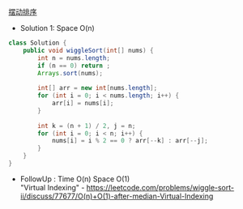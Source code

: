[摆动排序](https://leetcode.com/problems/wiggle-sort-ii/description/)

- Solution 1: Space O(n)
```java
class Solution {
    public void wiggleSort(int[] nums) {
        int n = nums.length;
        if (n == 0) return ;
        Arrays.sort(nums);
        
        int[] arr = new int[nums.length];
        for (int i = 0; i < nums.length; i++) {
            arr[i] = nums[i];
        }
        
        int k = (n + 1) / 2, j = n;
        for (int i = 0; i < n; i++) {
            nums[i] = i % 2 == 0 ? arr[--k] : arr[--j];
        }        
    }
}
```

- FollowUp : Time O(n) Space O(1) <br>
"Virtual Indexing" - https://leetcode.com/problems/wiggle-sort-ii/discuss/77677/O(n)+O(1)-after-median-Virtual-Indexing

